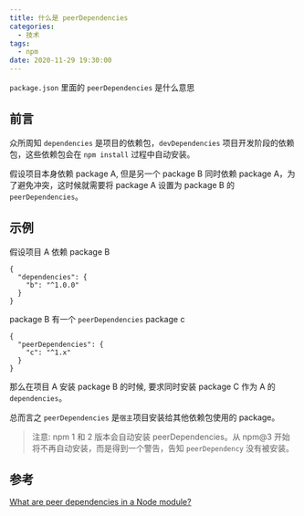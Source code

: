 ```yaml
---
title: 什么是 peerDependencies
categories:
  - 技术
tags:
  - npm
date: 2020-11-29 19:30:00
---
```


`package.json` 里面的 `peerDependencies` 是什么意思

<!--more-->

## 前言

众所周知 `dependencies` 是项目的依赖包，`devDependencies` 项目开发阶段的依赖包，这些依赖包会在 `npm install` 过程中自动安装。

假设项目本身依赖 package A, 但是另一个 package B 同时依赖 package A，为了避免冲突，这时候就需要将 package A 设置为 package B 的
`peerDependencies`。

## 示例

假设项目 A 依赖 package B

```
{
  "dependencies": {
    "b": "^1.0.0"
  }
}
```

package B 有一个 `peerDependencies` package c

```
{
  "peerDependencies": {
    "c": "^1.x"
  }
}
```

那么在项目 A 安装 package B 的时候, 要求同时安装 package C 作为 A 的 `dependencies`。

总而言之 `peerDependencies` 是`宿主`项目安装给其他依赖包使用的 package。

> 注意: npm 1 和 2 版本会自动安装 peerDependencies。从 npm@3 开始将不再自动安装，而是得到一个警告，告知 `peerDependency` 没有被安装。

## 参考

[What are peer dependencies in a Node module?](https://flaviocopes.com/npm-peer-dependencies/)